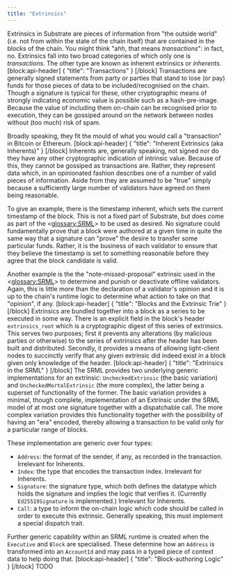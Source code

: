 ```yaml
---
title: "Extrinsics"
---
```

Extrinsics in Substrate are pieces of information from "the outside world" (i.e. not from within the state of the chain itself) that are contained in the blocks of the chain. You might think "ahh, that means *transactions*": in fact, no. Extrinsics fall into two broad categories of which only one is *transactions*. The other type are known as inherent extrinsics or *inherents*.
[block:api-header]
{
  "title": "Transactions"
}
[/block]
Transactions are generally signed statements from party or parties that stand to lose (or pay) funds for those pieces of data to be included/recognised on the chain. Though a signature is typical for these, other cryptographic means of strongly indicating economic value is possible such as a hash-pre-image. Because the value of including them on-chain can be recognised prior to execution, they can be gossiped around on the network between nodes without (too much) risk of spam.

Broadly speaking, they fit the mould of what you would call a "transaction" in Bitcoin or Ethereum.
[block:api-header]
{
  "title": "Inherent Extrinsics (aka Inherents)"
}
[/block]
Inherents are, generally speaking, not signed nor do they have any other cryptographic indication of intrinsic value. Because of this, they cannot be gossiped as transactions are. Rather, they represent data which, in an opinionated fashion describes one of a number of valid pieces of information. Aside from they are assumed to be "true" simply because a sufficiently large number of validators have agreed on them being reasonable.

To give an example, there is the timestamp inherent, which sets the current timestamp of the block. This is not a fixed part of Substrate, but does come as part of the <<glossary:SRML>> to be used as desired. No signature could fundamentally prove that a block were authored at a given time in quite the same way that a signature can "prove" the desire to transfer some particular funds. Rather, it is the business of each validator to ensure that they believe the timestamp is set to something reasonable before they agree that the block candidate is valid.

Another example is the the "note-missed-proposal" extrinsic used in the <<glossary:SRML>> to determine and punish or deactivate offline validators. Again, this is little more than the declaration of a validator's opinion and it is up to the chain's runtime logic to determine what action to take on that "opinion", if any.
[block:api-header]
{
  "title": "Blocks and the Extrinsic Trie"
}
[/block]
Extrinsics are bundled together into a block as a series to be executed in some way. There is an explicit field in the block's header `extrinsics_root` which is a cryptographic digest of this series of extrinsics. This serves two purposes; first it prevents any alterations (by malicious parties or otherwise) to the series of extrinsics after the header has been built and distributed. Secondly, it provides a means of allowing light-client nodes to succinctly verify that any given extrinsic did indeed exist in a block given only knowledge of the header.
[block:api-header]
{
  "title": "Extrinsics in the SRML"
}
[/block]
The SRML provides two underlying generic implementations for an extrinsic: `UncheckedExtrinsic` (the basic variation) and `UncheckedMortalExtrinsic` (the more complex), the latter being a superset of functionality of the former. The basic variation provides a minimal, though complete, implementation of an Extrinsic under the SRML model of at most one signature together with a dispatchable call. The more complex variation provides this functionality together with the possibility of having an "era" encoded, thereby allowing a transaction to be valid only for a particular range of blocks.

These implementation are generic over four types:

- `Address`: the format of the sender, if any, as recorded in the transaction. Irrelevant for Inherents.
- `Index`: the type that encodes the transaction index. Irrelevant for Inherents.
- `Signature`: the signature type, which both defines the datatype which holds the signature and implies the logic that verifies it. (Currently `Ed25519Signature` is implemented.) Irrelevant for Inherents.
- `Call`: a type to inform the on-chain logic which code should be called in order to execute this extrinsic. Generally speaking, this must implement a special dispatch trait.

Further generic capability within an SRML runtime is created when the `Executive` and `Block` are specialised. These determine how an `Address` is transformed into an `AccountId` and may pass in a typed piece of context data to help doing that.
[block:api-header]
{
  "title": "Block-authoring Logic"
}
[/block]
TODO